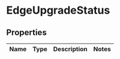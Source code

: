# EdgeUpgradeStatus

## Properties
Name | Type | Description | Notes
------------ | ------------- | ------------- | -------------
